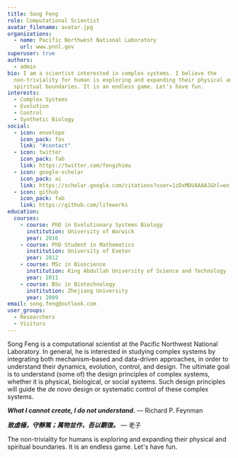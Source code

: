 ```yaml
---
title: Song Feng
role: Computational Scientist
avatar_filename: avatar.jpg
organizations:
  - name: Pacific Northwest National Laboratory
    url: www.pnnl.gov
superuser: true
authors:
  - admin
bio: I am a scientist interested in complex systems. I believe the
  non-triviality for human is exploring and expanding their physical and
  spiritual boundaries. It is an endless game. Let's have fun.
interests:
  - Complex Systems
  - Evolution
  - Control
  - Synthetic Biology
social:
  - icon: envelope
    icon_pack: fas
    link: "#contact"
  - icon: twitter
    icon_pack: fab
    link: https://twitter.com/fengzhimu
  - icon: google-scholar
    icon_pack: ai
    link: https://scholar.google.com/citations?user=1zDxMDUAAAAJ&hl=en
  - icon: github
    icon_pack: fab
    link: https://github.com/lifeworks
education:
  courses:
    - course: PhD in Evolutionary Systems Biology
      institution: University of Warwick
      year: 2016
    - course: PhD Student in Mathematics
      institution: University of Exeter
      year: 2012
    - course: MSc in Bioscience
      institution: King Abdullah University of Science and Technology
      year: 2011
    - course: BSc in Biotechnology
      institution: Zhejiang University
      year: 2009
email: song.feng@outlook.com
user_groups:
  - Researchers
  - Visitors
---
```

Song Feng is a computational scientist at the Pacific Northwest National Laboratory. In general, he is interested in studying complex systems by integrating both mechanism-based and data-driven approaches, in order to understand their dynamics, evolution, control, and design. The ultimate goal is to understand (some of) the design principles of complex systems, whether it is physical, biological, or social systems. Such design principles will guide the *de novo* design or systematic control of these complex systems.

***What I cannot create, I do not understand.*** — Richard P. Feynman

***致虛極，守靜篤；萬物並作，吾以觀復。*** — 老子

The non-triviality for humans is exploring and expanding their physical and spiritual boundaries. It is an endless game. Let's have fun.